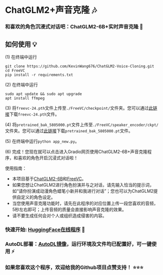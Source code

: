 # ChatGLM2+声音克隆 🎶
### 和喜欢的角色沉浸式对话吧：ChatGLM2-6B+实时声音克隆 🌟
## 如何使用 💡

(1) 在终端中运行
```
git clone https://github.com/KevinWang676/ChatGLM2-Voice-Cloning.git
cd FreeVC
pip install -r requirements.txt
```

(2) 在终端中运行
```
sudo apt update && sudo apt upgrade
apt install ffmpeg
```

(3) 将`freevc-24.pth`文件上传至`./FreeVC/checkpoint/`文件夹。您可以通过[此链接](https://huggingface.co/spaces/kevinwang676/FreeVC/tree/main/checkpoints)下载`freevc-24.pth`文件。

(4) 将`pretrained_bak_5805000.pt`文件上传至`./FreeVC/speaker_encoder/ckpt/`文件夹。您可以通过[此链接](https://huggingface.co/spaces/kevinwang676/FreeVC/tree/main/speaker_encoder/ckpt)下载`pretrained_bak_5805000.pt`文件。

(5) 在终端中运行`python app_new.py`。

(6) 完成！您现在就可以点击进入Gradio网页使用ChatGLM2-6B+声音克隆程序，和喜欢的角色开启沉浸式对话啦！

使用指南：
* 本项目基于[ChatGLM2-6B](https://github.com/THUDM/ChatGLM2-6B)和[FreeVC](https://github.com/OlaWod/FreeVC)。
* 如果您想让ChatGLM2进行角色扮演并与之对话，请先输入恰当的提示词，如“请你扮演成动漫角色蜡笔小新并和我进行对话”；您也可以为ChatGLM2提供自定义的角色设定。
* 当您使用声音克隆功能时，请先在此程序的对应位置上传一段您喜欢的音频，5秒左右即可；上传音频的质量会直接影响声音克隆的效果。
* 请不要生成任何会对个人或组织造成侵害的内容。


### 快速开始: [HuggingFace在线程序](https://huggingface.co/spaces/kevinwang676/FreeVC) 🤗

### AutoDL部署：[AutoDL镜像](https://www.codewithgpu.com/i/KevinWang676/ChatGLM2-Voice-Cloning/ChatGLM2-Voice-Cloning)，运行环境及文件均已配置好，可一键使用 ⚡

### 如果您喜欢这个程序，欢迎给我的Github项目点赞支持！ ⭐⭐⭐

